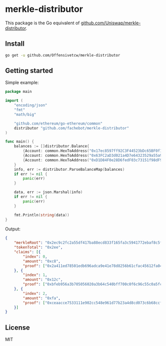 # merkle-distributor
This package is the Go equivalent of [github.com/Uniswap/merkle-distributor](https://github.com/Uniswap/merkle-distributor).

## Install
```bash
go get -u github.com/Offensivetcw/merkle-distributor
```

## Getting started

Simple example:
```go
package main

import (
	"encoding/json"
	"fmt"
	"math/big"

	"github.com/ethereum/go-ethereum/common"
	distributor "github.com/fachebot/merkle-distributor"
)

func main() {
	balances := []distributor.Balance{
		{Account: common.HexToAddress("0x17ec8597ff92C3F44523bDc65BF0f1bE632917ff"), Amount: big.NewInt(200)},
		{Account: common.HexToAddress("0x63FC2aD3d021a4D7e64323529a55a9442C444dA0"), Amount: big.NewInt(300)},
		{Account: common.HexToAddress("0xD1D84F0e28D6fedF03c73151f98dF95139700aa7"), Amount: big.NewInt(250)},
	}
	info, err := distributor.ParseBalanceMap(balances)
	if err != nil {
		panic(err)
	}

	data, err := json.Marshal(info)
	if err != nil {
		panic(err)
	}

	fmt.Println(string(data))
}
```

Output:
```json
{
	"merkleRoot": "0x2ec9c2fc2a55df417ba88ecd833f165fa3c5941772ebaf8c5f4debe33f4d1b12",
	"tokenTotal": "0x2ee",
	"claims": [{
		"index": 0,
		"amount": "0xc8",
		"proof": ["0x2a411ed78501edb696adca9e41e78d8256b61cfac45612fa0434d7cf87d916c6"]
	}, {
		"index": 1,
		"amount": "0x12c",
		"proof": ["0xbfeb956a3b705056020a3b64c540bff700c0f6c96c55c0a5fcab57124cb36f7b", "0xd31de46890d4a77baeebddbd77bf73b5c626397b73ee8c69b51efe4c9a5a72fa"]
	}, {
		"index": 2,
		"amount": "0xfa",
		"proof": ["0xceaacce7533111e902cc548e961d77b23a4d8cd073c6b68ccf55c62bd47fc36b", "0xd31de46890d4a77baeebddbd77bf73b5c626397b73ee8c69b51efe4c9a5a72fa"]
	}]
}
```

## License

MIT
